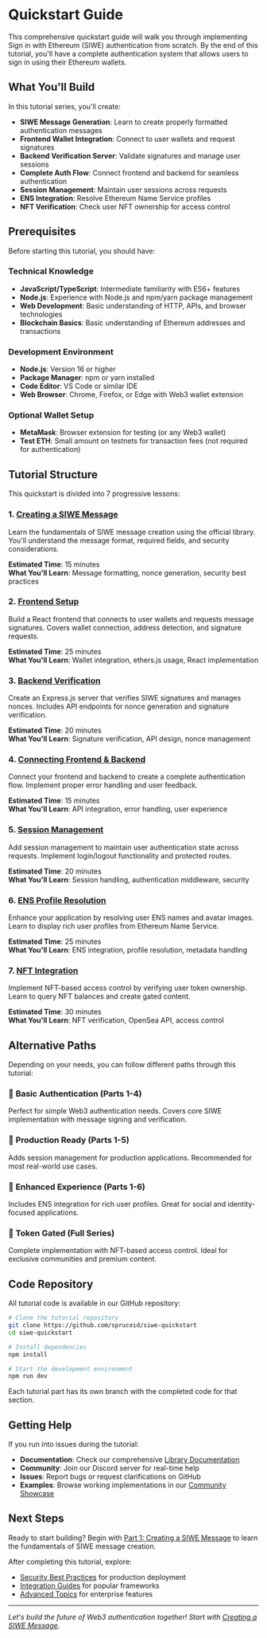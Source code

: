 # Quickstart Guide

This comprehensive quickstart guide will walk you through implementing Sign in with Ethereum (SIWE) authentication from scratch. By the end of this tutorial, you'll have a complete authentication system that allows users to sign in using their Ethereum wallets.

## What You'll Build

In this tutorial series, you'll create:

- **SIWE Message Generation**: Learn to create properly formatted authentication messages
- **Frontend Wallet Integration**: Connect to user wallets and request signatures  
- **Backend Verification Server**: Validate signatures and manage user sessions
- **Complete Auth Flow**: Connect frontend and backend for seamless authentication
- **Session Management**: Maintain user sessions across requests
- **ENS Integration**: Resolve Ethereum Name Service profiles
- **NFT Verification**: Check user NFT ownership for access control

## Prerequisites

Before starting this tutorial, you should have:

### Technical Knowledge
- **JavaScript/TypeScript**: Intermediate familiarity with ES6+ features
- **Node.js**: Experience with Node.js and npm/yarn package management  
- **Web Development**: Basic understanding of HTTP, APIs, and browser technologies
- **Blockchain Basics**: Basic understanding of Ethereum addresses and transactions

### Development Environment
- **Node.js**: Version 16 or higher
- **Package Manager**: npm or yarn installed
- **Code Editor**: VS Code or similar IDE
- **Web Browser**: Chrome, Firefox, or Edge with Web3 wallet extension

### Optional Wallet Setup
- **MetaMask**: Browser extension for testing (or any Web3 wallet)
- **Test ETH**: Small amount on testnets for transaction fees (not required for authentication)

## Tutorial Structure

This quickstart is divided into 7 progressive lessons:

### 1. [Creating a SIWE Message](1-creating-messages.md)
Learn the fundamentals of SIWE message creation using the official library. You'll understand the message format, required fields, and security considerations.

**Estimated Time**: 15 minutes  
**What You'll Learn**: Message formatting, nonce generation, security best practices

### 2. [Frontend Setup](2-frontend-setup.md)  
Build a React frontend that connects to user wallets and requests message signatures. Covers wallet connection, address detection, and signature requests.

**Estimated Time**: 25 minutes  
**What You'll Learn**: Wallet integration, ethers.js usage, React implementation

### 3. [Backend Verification](3-backend-verification.md)
Create an Express.js server that verifies SIWE signatures and manages nonces. Includes API endpoints for nonce generation and signature verification.

**Estimated Time**: 20 minutes  
**What You'll Learn**: Signature verification, API design, nonce management

### 4. [Connecting Frontend & Backend](4-connecting-frontend-backend.md)
Connect your frontend and backend to create a complete authentication flow. Implement proper error handling and user feedback.

**Estimated Time**: 15 minutes  
**What You'll Learn**: API integration, error handling, user experience

### 5. [Session Management](5-session-management.md)
Add session management to maintain user authentication state across requests. Implement login/logout functionality and protected routes.

**Estimated Time**: 20 minutes  
**What You'll Learn**: Session handling, authentication middleware, security

### 6. [ENS Profile Resolution](6-ens-resolution.md)
Enhance your application by resolving user ENS names and avatar images. Learn to display rich user profiles from Ethereum Name Service.

**Estimated Time**: 25 minutes  
**What You'll Learn**: ENS integration, profile resolution, metadata handling

### 7. [NFT Integration](7-nft-integration.md)
Implement NFT-based access control by verifying user token ownership. Learn to query NFT balances and create gated content.

**Estimated Time**: 30 minutes  
**What You'll Learn**: NFT verification, OpenSea API, access control

## Alternative Paths

Depending on your needs, you can follow different paths through this tutorial:

### 🚀 **Basic Authentication** (Parts 1-4)
Perfect for simple Web3 authentication needs. Covers core SIWE implementation with message signing and verification.

### 🔐 **Production Ready** (Parts 1-5)  
Adds session management for production applications. Recommended for most real-world use cases.

### 🎨 **Enhanced Experience** (Parts 1-6)
Includes ENS integration for rich user profiles. Great for social and identity-focused applications.

### 🎯 **Token Gated** (Full Series)
Complete implementation with NFT-based access control. Ideal for exclusive communities and premium content.

## Code Repository

All tutorial code is available in our GitHub repository:

```bash
# Clone the tutorial repository
git clone https://github.com/spruceid/siwe-quickstart
cd siwe-quickstart

# Install dependencies
npm install

# Start the development environment
npm run dev
```

Each tutorial part has its own branch with the completed code for that section.

## Getting Help

If you run into issues during the tutorial:

- **Documentation**: Check our comprehensive [Library Documentation](../libraries/README.md)
- **Community**: Join our Discord server for real-time help
- **Issues**: Report bugs or request clarifications on GitHub
- **Examples**: Browse working implementations in our [Community Showcase](../community/showcase.md)

## Next Steps

Ready to start building? Begin with [Part 1: Creating a SIWE Message](1-creating-messages.md) to learn the fundamentals of SIWE message creation.

After completing this tutorial, explore:

- [Security Best Practices](../advanced/security-best-practices.md) for production deployment
- [Integration Guides](../integrations/README.md) for popular frameworks  
- [Advanced Topics](../advanced/oidc-provider.md) for enterprise features

---

*Let's build the future of Web3 authentication together! Start with [Creating a SIWE Message](1-creating-messages.md).*